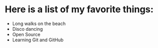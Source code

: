 # Here is a list of my favorite things:
- Long walks on the beach
- Disco dancing
- Open Source 
- Learning Git and GitHub
